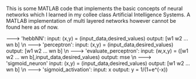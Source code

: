 This is some MATLAB code that implements the basic concepts of neural networks which I learned in my collee class Artificial Intelligence Systems. A MATLAB implementation of multi layered networks however cannot be found here as of now.

---> 'hebbNN': 
        input: (x,y) = (input_data,desired_values)
        output: [w1 w2 ... wn b] \n
---> 'perceptron':
        input: (x,y) = (input_data,desired_values)
        output: [w1 w2 ... wn b] \n
---> 'evaluate_perceptron':
        input: (w,x,y) = ([w1 w2 ... wn b],input_data,desired_values)
        output: mse \n
---> 'sigmoid_neuron'
        input: (x,y) = (input_data,desired_values)
        output: [w1 w2 ... wn b] \n
---> 'sigmoid_activation':
        input: x
        output: y = 1/(1+e^(-x))
